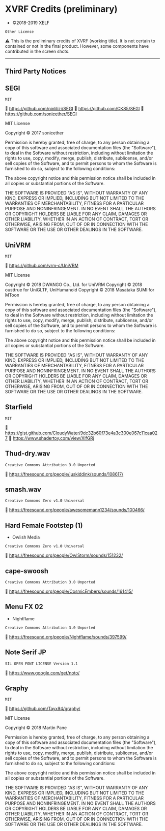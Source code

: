 # XVRF Credits (preliminary)


* ©2018-2019 XELF

`Other License`


⚠ This is the preliminary credits of XVRF (working title). It is not certain to contained or not in the final product. However, some components have contributed in the screen shots.

--------

## Third Party Notices

## SEGI



`MIT`

🔗 https://github.com/ninlilizi/SEGI
🔗 https://github.com/CK85/SEGI
🔗 https://github.com/sonicether/SEGI


MIT License

Copyright © 2017 sonicether

Permission is hereby granted, free of charge, to any person obtaining a copy
of this software and associated documentation files (the "Software"), to deal
in the Software without restriction, including without limitation the rights
to use, copy, modify, merge, publish, distribute, sublicense, and/or sell
copies of the Software, and to permit persons to whom the Software is
furnished to do so, subject to the following conditions:

The above copyright notice and this permission notice shall be included in all
copies or substantial portions of the Software.

THE SOFTWARE IS PROVIDED "AS IS", WITHOUT WARRANTY OF ANY KIND, EXPRESS OR
IMPLIED, INCLUDING BUT NOT LIMITED TO THE WARRANTIES OF MERCHANTABILITY,
FITNESS FOR A PARTICULAR PURPOSE AND NONINFRINGEMENT. IN NO EVENT SHALL THE
AUTHORS OR COPYRIGHT HOLDERS BE LIABLE FOR ANY CLAIM, DAMAGES OR OTHER
LIABILITY, WHETHER IN AN ACTION OF CONTRACT, TORT OR OTHERWISE, ARISING FROM,
OUT OF OR IN CONNECTION WITH THE SOFTWARE OR THE USE OR OTHER DEALINGS IN THE
SOFTWARE.


## UniVRM



`MIT`

🔗 https://github.com/vrm-c/UniVRM


MIT License

Copyright © 2018 DWANGO Co., Ltd. for UniVRM
Copyright © 2018 ousttrue for UniGLTF, UniHumanoid
Copyright © 2018 Masataka SUMI for MToon

Permission is hereby granted, free of charge, to any person obtaining a copy
of this software and associated documentation files (the "Software"), to deal
in the Software without restriction, including without limitation the rights
to use, copy, modify, merge, publish, distribute, sublicense, and/or sell
copies of the Software, and to permit persons to whom the Software is
furnished to do so, subject to the following conditions:

The above copyright notice and this permission notice shall be included in all
copies or substantial portions of the Software.

THE SOFTWARE IS PROVIDED "AS IS", WITHOUT WARRANTY OF ANY KIND, EXPRESS OR
IMPLIED, INCLUDING BUT NOT LIMITED TO THE WARRANTIES OF MERCHANTABILITY,
FITNESS FOR A PARTICULAR PURPOSE AND NONINFRINGEMENT. IN NO EVENT SHALL THE
AUTHORS OR COPYRIGHT HOLDERS BE LIABLE FOR ANY CLAIM, DAMAGES OR OTHER
LIABILITY, WHETHER IN AN ACTION OF CONTRACT, TORT OR OTHERWISE, ARISING FROM,
OUT OF OR IN CONNECTION WITH THE SOFTWARE OR THE USE OR OTHER DEALINGS IN THE
SOFTWARE.

## Starfield



`MIT`

🔗 https://gist.github.com/CloudyWater/9dc32b60f73e4a3c300e067c11caa027
🔗 https://www.shadertoy.com/view/XlfGRj



## Thud-dry.wav



`Creative Commons Attribution 3.0 Unported`

🔗 https://freesound.org/people/juskiddink/sounds/108617/



## smash.wav



`Creative Commons Zero v1.0 Universal`

🔗 https://freesound.org/people/awesomemann1234/sounds/100466/



## Hard Female Footstep (1)


* Owlish Media

`Creative Commons Zero v1.0 Universal`

🔗 https://freesound.org/people/OwlStorm/sounds/151232/



## cape-swoosh



`Creative Commons Attribution 3.0 Unported`

🔗 https://freesound.org/people/CosmicEmbers/sounds/161415/



## Menu FX 02


* Nightflame

`Creative Commons Attribution 3.0 Unported`

🔗 https://freesound.org/people/Nightflame/sounds/397599/



## Note Serif JP



`SIL OPEN FONT LICENSE Version 1.1`

🔗 https://www.google.com/get/noto/



## Graphy



`MIT`

🔗 https://github.com/Tayx94/graphy/


MIT License

Copyright © 2018 Martín Pane

Permission is hereby granted, free of charge, to any person obtaining a copy
of this software and associated documentation files (the "Software"), to deal
in the Software without restriction, including without limitation the rights
to use, copy, modify, merge, publish, distribute, sublicense, and/or sell
copies of the Software, and to permit persons to whom the Software is
furnished to do so, subject to the following conditions:

The above copyright notice and this permission notice shall be included in all
copies or substantial portions of the Software.

THE SOFTWARE IS PROVIDED "AS IS", WITHOUT WARRANTY OF ANY KIND, EXPRESS OR
IMPLIED, INCLUDING BUT NOT LIMITED TO THE WARRANTIES OF MERCHANTABILITY,
FITNESS FOR A PARTICULAR PURPOSE AND NONINFRINGEMENT. IN NO EVENT SHALL THE
AUTHORS OR COPYRIGHT HOLDERS BE LIABLE FOR ANY CLAIM, DAMAGES OR OTHER
LIABILITY, WHETHER IN AN ACTION OF CONTRACT, TORT OR OTHERWISE, ARISING FROM,
OUT OF OR IN CONNECTION WITH THE SOFTWARE OR THE USE OR OTHER DEALINGS IN THE
SOFTWARE.
